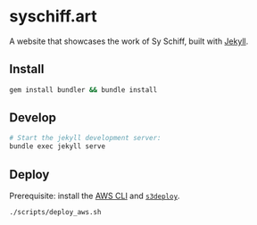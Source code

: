 # syschiff.art

A website that showcases the work of Sy Schiff, built with [Jekyll](https://github.com/jekyll/jekyll).

## Install

```bash
gem install bundler && bundle install
```

## Develop

```bash
# Start the jekyll development server:
bundle exec jekyll serve
```

## Deploy

Prerequisite: install the [AWS CLI](https://docs.aws.amazon.com/cli/index.html) and 
[`s3deploy`](https://github.com/bep/s3deploy).

```bash
./scripts/deploy_aws.sh
```
